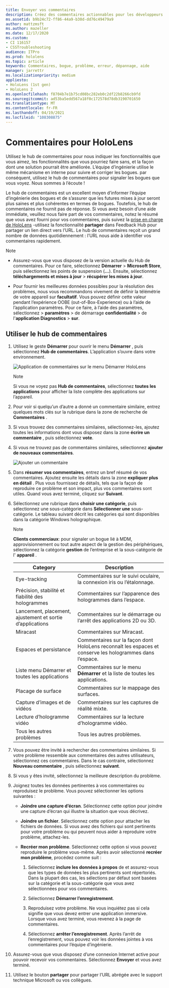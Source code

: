 ```yaml
---
title: Envoyer vos commentaires
description: Créez des commentaires actionnables pour les développeurs HoloLens et Windows Mixed Reality à l’aide du Hub de commentaires.
ms.assetid: b9b24c72-ff86-44a9-b30d-dd76c49479a9
author: mattzmsft
ms.author: mazeller
ms.date: 12/17/2020
ms.custom:
- CI 116157
- CSSTroubleshooting
audience: ITPro
ms.prod: hololens
ms.topic: article
keywords: Commentaires, bogue, problème, erreur, dépannage, aide
manager: jarrettr
ms.localizationpriority: medium
appliesto:
- HoloLens (1st gen)
- HoloLens 2
ms.openlocfilehash: f8704b7e1b75cd08bc282eb0c2df22b8266cb9fd
ms.sourcegitcommit: ad53ba5edd567a18f0c172578d78db3190701650
ms.translationtype: MT
ms.contentlocale: fr-FR
ms.lasthandoff: 04/19/2021
ms.locfileid: "108308875"
---
```

# <a name="feedback-for-hololens"></a>Commentaires pour HoloLens

Utilisez le hub de commentaires pour nous indiquer les fonctionnalités que vous aimez, les fonctionnalités que vous pourriez faire sans, et la façon dont une solution pourrait être améliorée. L’équipe d’ingénierie utilise le même mécanisme en interne pour suivre et corriger les bogues. par conséquent, utilisez le hub de commentaires pour signaler les bogues que vous voyez. Nous sommes à l’écoute !

Le hub de commentaires est un excellent moyen d’informer l’équipe d’ingénierie des bogues et de s’assurer que les futures mises à jour seront plus saines et plus cohérentes en termes de bogues. Toutefois, le hub de commentaires ne fournit pas de réponse. Si vous avez besoin d’une aide immédiate, veuillez nous faire part de vos commentaires, notez le résumé que vous avez fourni pour vos commentaires, puis suivez la [prise en charge de HoloLens](https://support.microsoft.com/supportforbusiness/productselection?sapid=e9391227-fa6d-927b-0fff-f96288631b8f) -utilisez la fonctionnalité **partager** dans Feedback Hub pour partager un lien direct vers l’URL. Le hub de commentaires reçoit un grand nombre de données quotidiennement : l’URL nous aide à identifier vos commentaires rapidement.

> [!NOTE]  
>  
> - Assurez-vous que vous disposez de la version actuelle du Hub de commentaires. Pour ce faire, sélectionnez **Démarrer**  >  **Microsoft Store**, puis sélectionnez les points de suspension (**...**). Ensuite, sélectionnez **téléchargements et mises à jour**  >  **récupérer les mises à jour**.  
>  
> - Pour fournir les meilleures données possibles pour la résolution des problèmes, nous vous recommandons vivement de définir la télémétrie de votre appareil sur **facultatif**. Vous pouvez définir cette valeur pendant l’expérience OOBE (out-of-Box-Experience) ou à l’aide de l’application paramètres. Pour ce faire, à l’aide des paramètres, sélectionnez  >  **paramètres**  >  de démarrage **confidentialité**  >  de l'**application Diagnostics**  >  **sur**.

## <a name="use-the-feedback-hub"></a>Utiliser le hub de commentaires

1. Utilisez le geste **Démarrer** pour ouvrir le menu **Démarrer** , puis sélectionnez **Hub de commentaires**. L’application s’ouvre dans votre environnement.

   ![Application de commentaires sur le menu Démarrer HoloLens](./images/hololens2-feedbackhub-tile.png)
   > [!NOTE]  
   > Si vous ne voyez pas **Hub de commentaires**, sélectionnez **toutes les applications** pour afficher la liste complète des applications sur l’appareil.

1. Pour voir si quelqu’un d’autre a donné un commentaire similaire, entrez quelques mots clés sur la rubrique dans la zone de recherche de **Commentaires** .
1. Si vous trouvez des commentaires similaires, sélectionnez-les, ajoutez toutes les informations dont vous disposez dans la zone **écrire un commentaire** , puis sélectionnez **vote**.
1. Si vous ne trouvez pas de commentaires similaires, sélectionnez **ajouter de nouveaux commentaires**.

   ![Ajouter un commentaire](./images/hololens-feedback-1.png)

1. Dans **résumer vos commentaires**, entrez un bref résumé de vos commentaires. Ajoutez ensuite les détails dans la zone **expliquer plus en détail** . Plus vous fournissez de détails, tels que la façon de reproduire ce problème et son impact, plus vos commentaires sont utiles. Quand vous avez terminé, cliquez sur **Suivant**.

1. Sélectionnez une rubrique dans **choisir une catégorie**, puis sélectionnez une sous-catégorie dans **Sélectionner une** sous-catégorie. Le tableau suivant décrit les catégories qui sont disponibles dans la catégorie Windows holographique.

   > [!NOTE]  
   > **Clients commerciaux**: pour signaler un bogue lié à MDM, approvisionnement ou tout autre aspect de la gestion des périphériques, sélectionnez la catégorie **gestion** de l’entreprise et la sous-catégorie de l' **appareil** .

   |Category |Description |
   | --- | --- |
   |Eye-tracking |Commentaires sur le suivi oculaire, la connexion iris ou l’étalonnage. |
   |Précision, stabilité et fiabilité des hologrammes |Commentaires sur l’apparence des hologrammes dans l’espace. |
   |Lancement, placement, ajustement et sortie d’applications |Commentaires sur le démarrage ou l’arrêt des applications 2D ou 3D. |
   |Miracast |Commentaires sur Miracast. |
   |Espaces et persistance |Commentaires sur la façon dont HoloLens reconnaît les espaces et conserve les hologrammes dans l’espace. |
   |Liste menu Démarrer et toutes les applications |Commentaires sur le menu **Démarrer** et la liste de toutes les applications. |
   |Placage de surface |Commentaires sur le mappage des surfaces. |
   |Capture d’images et de vidéos |Commentaires sur les captures de réalité mixte. |
   |Lecture d’hologramme vidéo |Commentaires sur la lecture d’hologramme vidéo. |
   |Tous les autres problèmes |Tous les autres problèmes. |

1. Vous pouvez être invité à rechercher des commentaires similaires. Si votre problème ressemble aux commentaires des autres utilisateurs, sélectionnez ces commentaires. Dans le cas contraire, sélectionnez **Nouveau commentaire** , puis sélectionnez **suivant**.

1. Si vous y êtes invité, sélectionnez la meilleure description du problème.

1. Joignez toutes les données pertinentes à vos commentaires ou reproduisez le problème. Vous pouvez sélectionner les options suivantes :

   - **Joindre une capture d’écran**. Sélectionnez cette option pour joindre une capture d’écran qui illustre la situation que vous décrivez.
   - **Joindre un fichier**. Sélectionnez cette option pour attacher les fichiers de données. Si vous avez des fichiers qui sont pertinents pour votre problème ou qui peuvent nous aider à reproduire votre problème, attachez-les.
   - **Recréer mon problème**. Sélectionnez cette option si vous pouvez reproduire le problème vous-même. Après avoir sélectionné **recréer mon problème**, procédez comme suit :  

     1. Sélectionnez **inclure les données à propos** de et assurez-vous que les types de données les plus pertinents sont répertoriés. Dans la plupart des cas, les sélections par défaut sont basées sur la catégorie et la sous-catégorie que vous avez sélectionnées pour vos commentaires.  
     1. Sélectionnez **Démarrer l’enregistrement**.

     1. Reproduisez votre problème. Ne vous inquiétez pas si cela signifie que vous devez entrer une application immersive. Lorsque vous avez terminé, vous revenez à la page de commentaires.
     1. Sélectionnez **arrêter l’enregistrement**. Après l’arrêt de l’enregistrement, vous pouvez voir les données jointes à vos commentaires pour l’équipe d’ingénierie.

1. Assurez-vous que vous disposez d’une connexion Internet active pour pouvoir recevoir vos commentaires. Sélectionnez **Envoyer** et vous avez terminé.

1. Utilisez le bouton **partager** pour partager l’URL abrégée avec le support technique Microsoft ou vos collègues.